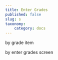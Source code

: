 ```yaml
---
title: Enter Grades
published: false
slug: s
taxonomy:
    category: docs
---
```


by grade item

by enter grades screen
